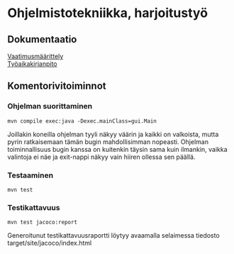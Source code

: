 # Ohjelmistotekniikka, harjoitustyö

## Dokumentaatio
[Vaatimusmäärittely](https://github.com/Valokoodari/tkt-ohte-ht/blob/master/dokumentointi/vaatimusmaarittely.md)  
[Työaikakirjanpito](https://github.com/Valokoodari/tkt-ohte-ht/blob/master/dokumentointi/tyoaikakirjanpito.md)

## Komentorivitoiminnot
### Ohjelman suorittaminen
```
mvn compile exec:java -Dexec.mainClass=gui.Main
```
Joillakin koneilla ohjelman tyyli näkyy väärin ja kaikki on valkoista,
mutta pyrin ratkaisemaan tämän bugin mahdollisimman nopeasti. Ohjelman
toiminnallisuus bugin kanssa on kuitenkin täysin sama kuin ilmankin,
vaikka valintoja ei näe ja exit-nappi näkyy vain hiiren ollessa sen päällä.

### Testaaminen
```
mvn test
```
### Testikattavuus
```
mvn test jacoco:report
```
Generoitunut testikattavuusraportti löytyy avaamalla selaimessa tiedosto target/site/jacoco/index.html
